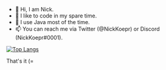 - 👋 Hi, I am Nick. 
- 👀 I like to code in my spare time.
- 🌱 I use Java most of the time.
- 📫 You can reach me via Twitter (@NickKoepr) or Discord (NickKoepr#0001).

[![Top Langs](https://github-readme-stats.vercel.app/api/top-langs/?username=nickkoepr&layout=compact&theme=dark)](https://github.com/NickKoepr?tab=repositories)

That's it (=
